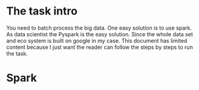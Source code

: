 # The task intro
You need to batch process the big data. One easy solution is to use spark. As data scientist the Pyspark is the easy solution. Since the whole data set and eco system is built on google in my case. This document has limited content because I just want the reader can follow the steps by steps to run the task. 

# Spark 
```python
```
# 
<!--stackedit_data:
eyJoaXN0b3J5IjpbMTQ3NTE4Nzk1LC01MDg1NTI0MDBdfQ==
-->